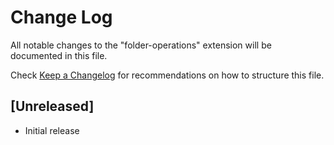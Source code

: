 # Change Log

All notable changes to the "folder-operations" extension will be documented in this file.

Check [Keep a Changelog](http://keepachangelog.com/) for recommendations on how to structure this file.

## [Unreleased]

- Initial release
